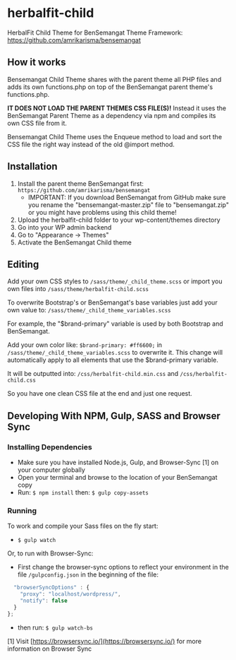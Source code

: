# herbalfit-child
HerbalFit Child Theme for BenSemangat Theme Framework: https://github.com/amrikarisma/bensemangat

## How it works
Bensemangat Child Theme shares with the parent theme all PHP files and adds its own functions.php on top of the BenSemangat parent theme's functions.php.

**IT DOES NOT LOAD THE PARENT THEMES CSS FILE(S)!** Instead it uses the BenSemangat Parent Theme as a dependency via npm and compiles its own CSS file from it.

Bensemangat Child Theme uses the Enqueue method to load and sort the CSS file the right way instead of the old @import method.

## Installation
1. Install the parent theme BenSemangat first: `https://github.com/amrikarisma/bensemangat`
   - IMPORTANT: If you download BenSemangat from GitHub make sure you rename the "bensemangat-master.zip" file to "bensemangat.zip" or you might have problems using this child theme!
1. Upload the herbalfit-child folder to your wp-content/themes directory
1. Go into your WP admin backend 
1. Go to "Appearance -> Themes"
1. Activate the BenSemangat Child theme

## Editing
Add your own CSS styles to `/sass/theme/_child_theme.scss`
or import you own files into `/sass/theme/herbalfit-child.scss`

To overwrite Bootstrap's or BenSemangat's base variables just add your own value to:
`/sass/theme/_child_theme_variables.scss`

For example, the "$brand-primary" variable is used by both Bootstrap and BenSemangat.

Add your own color like: `$brand-primary: #ff6600;` in `/sass/theme/_child_theme_variables.scss` to overwrite it. This change will automatically apply to all elements that use the $brand-primary variable.

It will be outputted into:
`/css/herbalfit-child.min.css` and `/css/herbalfit-child.css`

So you have one clean CSS file at the end and just one request.

## Developing With NPM, Gulp, SASS and Browser Sync

### Installing Dependencies
- Make sure you have installed Node.js, Gulp, and Browser-Sync [1] on your computer globally
- Open your terminal and browse to the location of your BenSemangat copy
- Run: `$ npm install` then: `$ gulp copy-assets`

### Running
To work and compile your Sass files on the fly start:

- `$ gulp watch`

Or, to run with Browser-Sync:

- First change the browser-sync options to reflect your environment in the file `/gulpconfig.json` in the beginning of the file:
```javascript
  "browserSyncOptions" : {
    "proxy": "localhost/wordpress/",
    "notify": false
  }
};
```
- then run: `$ gulp watch-bs`

[1] Visit [https://browsersync.io/](https://browsersync.io/) for more information on Browser Sync
